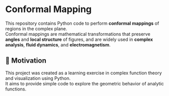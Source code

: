 # Conformal Mapping

This repository contains Python code to perform **conformal mappings** of regions in the complex plane.  
Conformal mappings are mathematical transformations that preserve **angles** and **local structure** of figures, and are widely used in **complex analysis**, **fluid dynamics**, and **electromagnetism**.

## 🧠 Motivation

This project was created as a learning exercise in complex function theory and visualization using Python.  
It aims to provide simple code to explore the geometric behavior of analytic functions.



